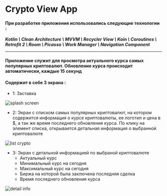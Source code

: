 # Crypto View App
#### При разработке приложения использовались следующие технологии :
***Kotlin \ Clean Architecture \ MVVM \ Recycler View \ Koin \ Coroutines \ Retrofit 2 \ Room \ Picasso \ Work Manager \ Navigation Component***

___
#### Приложение служит для просмотра актуального курса самых популярных криптовалют. Обновление курса происходит автоматически, каждые 15 секунд
#### Содержит в себе 3 экрана :
- 1: Заставка

![splash screen](https://sun9-82.userapi.com/impg/eklM46JQ3yvLCZT4hB8d9m0MVaYfajWEHz0eJQ/8jYWI6wOYYc.jpg?size=383x604&quality=96&sign=eab1970853907af5f1f0d88c42698054&type=album)

- 2: Экран с списком самых популярных криптовалют, на котором содержится информация о курсе криптовалюты, ее логотип и 
 цена в $, а так же время последнего обновления курса. По клику на элемент списка, открывается детальная информация о выбранной криптовалюте


![list crypto](https://psv4.userapi.com/c520036/u38326722/docs/d34/4704b8977d34/video1987749073_2.gif?extra=ddGn4PYq6O1NmoLI3YjEl97MDessqlm6eXiYBkz2nXXTgRRcZuu-TVmcGILzRdIWi1HFZKYDUb1LHDeiQay_9M0XZZEdCQLe72v2OkgMErbFOIXDnOutTJ-CpP-7o8W7rxrMh3xlfug5YuYYqsWjgF0)


- 3: Экран с детальной информацией по выбраной криптовалюте
  + Актуальный курс
  + Минимальный курс на сегодня
  + Максимальный курс на сегодня
  + Биржа на которой была заключена последняя сделка
  + Время последнего обновления курса

![detail info](https://sun9-57.userapi.com/impg/te5S5YEd3h85M94tUV3Thp7PWjyJnqA6iNTggQ/sCOypWmpC4M.jpg?size=371x594&quality=96&sign=0c7e7cfb75efdb571c01fa19f1d705dc&type=album)

